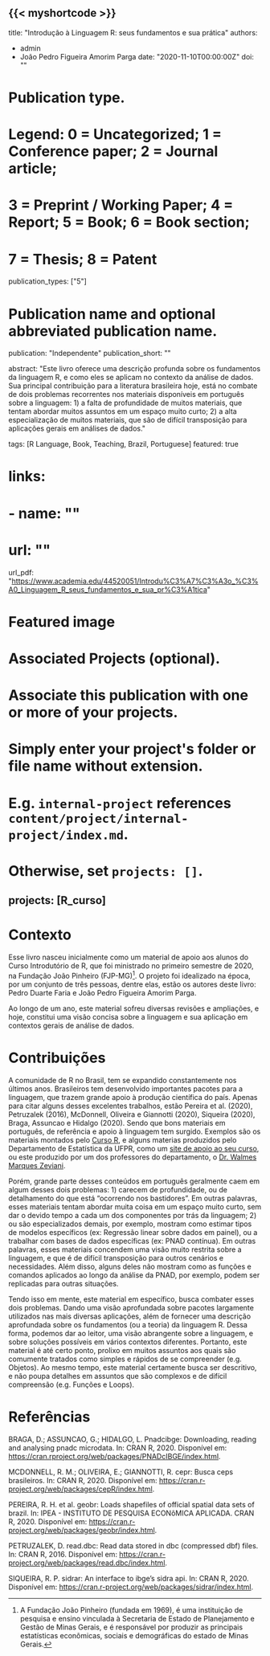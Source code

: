 {{< myshortcode >}}
---
title: "Introdução à Linguagem R: seus fundamentos e sua prática"
authors:
- admin
- João Pedro Figueira Amorim Parga
date: "2020-11-10T00:00:00Z"
doi: ""

# Publication type.
# Legend: 0 = Uncategorized; 1 = Conference paper; 2 = Journal article;
# 3 = Preprint / Working Paper; 4 = Report; 5 = Book; 6 = Book section;
# 7 = Thesis; 8 = Patent
publication_types: ["5"]

# Publication name and optional abbreviated publication name.
publication: "Independente"
publication_short: ""

abstract: "Este livro oferece uma descrição profunda sobre os fundamentos da linguagem R, e como eles se aplicam no contexto da análise de dados. Sua principal contribuição para a literatura brasileira hoje, está no combate de dois problemas recorrentes nos materiais disponíveis em português sobre a linguagem: 1) a falta de profundidade de muitos materiais, que tentam abordar muitos assuntos em um espaço muito curto; 2) a alta especialização de muitos materiais, que são de difícil transposição para aplicações gerais em análises de dados."


tags: [R Language, Book, Teaching, Brazil, Portuguese]
featured: true

# links:
# - name: ""
#   url: ""
url_pdf: "https://www.academia.edu/44520051/Introdu%C3%A7%C3%A3o_%C3%A0_Linguagem_R_seus_fundamentos_e_sua_pr%C3%A1tica"

# Featured image


# Associated Projects (optional).
#   Associate this publication with one or more of your projects.
#   Simply enter your project's folder or file name without extension.
#   E.g. `internal-project` references `content/project/internal-project/index.md`.
#   Otherwise, set `projects: []`.
projects: [R_curso]
---






# Contexto

Esse livro nasceu inicialmente como um material de apoio aos alunos do Curso Introdutório de R, que foi ministrado no primeiro semestre de 2020, na Fundação João Pinheiro (FJP-MG)[^1]. O projeto foi idealizado na época, por um conjunto de três pessoas, dentre elas, estão os autores deste livro: Pedro Duarte Faria e João Pedro Figueira Amorim Parga.

Ao longo de um ano, este material sofreu diversas revisões e ampliações, e hoje, constitui uma visão concisa sobre a linguagem e sua aplicação em contextos gerais de análise de dados.

# Contribuições

A comunidade de R no Brasil, tem se expandido constantemente nos últimos anos. Brasileiros tem desenvolvido importantes pacotes para a
linguagem, que trazem grande apoio à produção científica do país. Apenas para citar alguns desses excelentes trabalhos, estão Pereira et al. (2020), Petruzalek (2016), McDonnell, Oliveira e Giannotti (2020), Siqueira (2020), Braga, Assuncao e Hidalgo (2020). Sendo que bons materiais em português, de referência e apoio à linguagem tem surgido. Exemplos são os materiais montados pelo [Curso R](https://www.curso-r.com/material/), e alguns materias produzidos pelo Departamento de Estatística da UFPR, como um [site de apoio ao seu curso](http://cursos.leg.ufpr.br/ecr/), ou este produzido por um dos professores do departamento, o [Dr. Walmes Marques Zeviani](http://leg.ufpr.br/~walmes/cursoR/data-vis/).


Porém, grande parte desses conteúdos em português geralmente caem em algum desses dois problemas: 1) carecem de profundidade, ou de detalhamento do que está “ocorrendo nos bastidores”. Em outras palavras, esses materiais tentam abordar muita coisa em um espaço muito curto, sem dar o devido tempo a cada um dos componentes por trás da linguagem; 2) ou são especializados demais, por exemplo, mostram como estimar tipos de modelos específicos (ex: Regressão linear sobre dados em painel), ou a trabalhar com bases de dados específicas (ex: PNAD contínua). Em outras palavras, esses materiais concendem uma visão muito restrita sobre a linguagem, e que é de difícil transposição para outros cenários e necessidades. Além disso, alguns deles não mostram como as funções e comandos aplicados ao longo da análise da PNAD, por exemplo, podem ser replicadas para outras situações.


Tendo isso em mente, este material em específico, busca combater esses dois problemas. Dando uma visão aprofundada sobre pacotes largamente utilizados nas mais diversas aplicações, além de fornecer uma descrição aprofundada sobre os fundamentos (ou a teoria) da linguagem R. Dessa forma, podemos dar ao leitor, uma visão abrangente sobre a linguagem, e sobre soluções possíveis em vários contextos diferentes. Portanto, este material é até certo ponto, prolixo em muitos assuntos aos quais são comumente tratados como simples e rápidos de se compreender (e.g. Objetos). Ao mesmo tempo, este material certamente busca ser descritivo, e não poupa detalhes em assuntos que são complexos e de difícil compreensão (e.g. Funções e Loops).


# Referências

BRAGA, D.; ASSUNCAO, G.; HIDALGO, L. Pnadcibge: Downloading, reading and
analysing pnadc microdata. In: CRAN R, 2020. Disponível em: <https://cran.rproject.org/web/packages/PNADcIBGE/index.html>.


MCDONNELL, R. M.; OLIVEIRA, E.; GIANNOTTI, R. cepr: Busca ceps brasileiros. In: CRAN R, 2020. Disponível em: <https://cran.r-project.org/web/packages/cepR/index.html>.


PEREIRA, R. H. et al. geobr: Loads shapefiles of official spatial data sets of brazil. In: IPEA - INSTITUTO DE PESQUISA ECONôMICA APLICADA. CRAN R, 2020. Disponível em: <https://cran.r-project.org/web/packages/geobr/index.html>.


PETRUZALEK, D. read.dbc: Read data stored in dbc (compressed dbf) files. In: CRAN R, 2016. Disponível em: <https://cran.r-project.org/web/packages/read.dbc/index.html>.


SIQUEIRA, R. P. sidrar: An interface to ibge’s sidra api. In: CRAN R, 2020. Disponível em: <https://cran.r-project.org/web/packages/sidrar/index.html>.








[^1]: A Fundação João Pinheiro (fundada em 1969), é uma instituição de pesquisa e ensino vinculada à Secretaria de Estado de Planejamento e Gestão de Minas Gerais, e é responsável por produzir as principais estatísticas econômicas, sociais e demográficas do estado de Minas Gerais.



